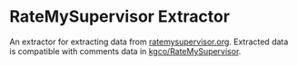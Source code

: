 # RateMySupervisor Extractor

An extractor for extracting data from [ratemysupervisor.org](https://ratemysupervisor.org/). Extracted data is compatible with comments data in [kgco/RateMySupervisor](https://github.com/kgco/RateMySupervisor).
